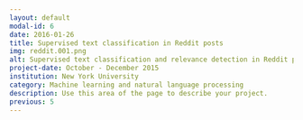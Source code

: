 ```yaml
---
layout: default
modal-id: 6
date: 2016-01-26
title: Supervised text classification in Reddit posts
img: reddit.001.png
alt: Supervised text classification and relevance detection in Reddit posts
project-date: October - December 2015
institution: New York University
category: Machine learning and natural language processing
description: Use this area of the page to describe your project.
previous: 5
---
```

